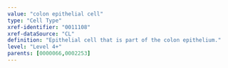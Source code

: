 ```yaml
---
value: "colon epithelial cell"
type: "Cell Type"
xref-identifier: "0011108"
xref-dataSource: "CL"
definition: "Epithelial cell that is part of the colon epithelium."
level: "Level 4+"
parents: [0000066,0002253]
---
```

